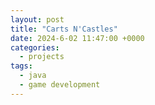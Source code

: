 ```yaml
---
layout: post
title: "Carts N'Castles"
date: 2024-6-02 11:47:00 +0000
categories:
  - projects
tags:
  - java
  - game development
---
```

